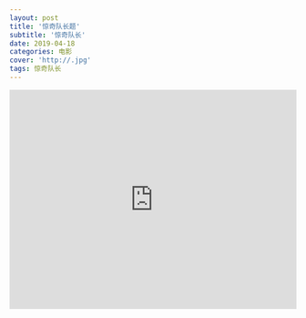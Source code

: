 ```yaml
---
layout: post
title: '惊奇队长题'
subtitle: '惊奇队长'
date: 2019-04-18
categories: 电影
cover: 'http://.jpg'
tags: 惊奇队长
---
```


<iframe type="text/html" width="100%" height="385" src="https://acfun.iqiyi-kuyun.com/share/umjwdMRSeU1qvvLv" frameborder="0">
